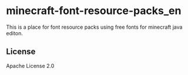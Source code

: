 # minecraft-font-resource-packs_en
This is a place for font resource packs using free fonts for minecraft java editon.

## License
Apache License 2.0
